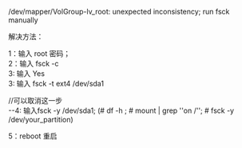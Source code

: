 /dev/mapper/VolGroup-lv_root: unexpected inconsistency; run fsck manually

 解决方法：

1：输入 root 密码；<br>
2：输入 fsck -c<br>
3: 输入 Yes<br>
3: 输入 fsck -t ext4 /dev/sda1<br>

//可以取消这一步<br>
--4: 输入fsck -y /dev/sda1; (# df -h ; # mount | grep ''on /''; # fsck -y /dev/your_partition)

5：reboot  重启

